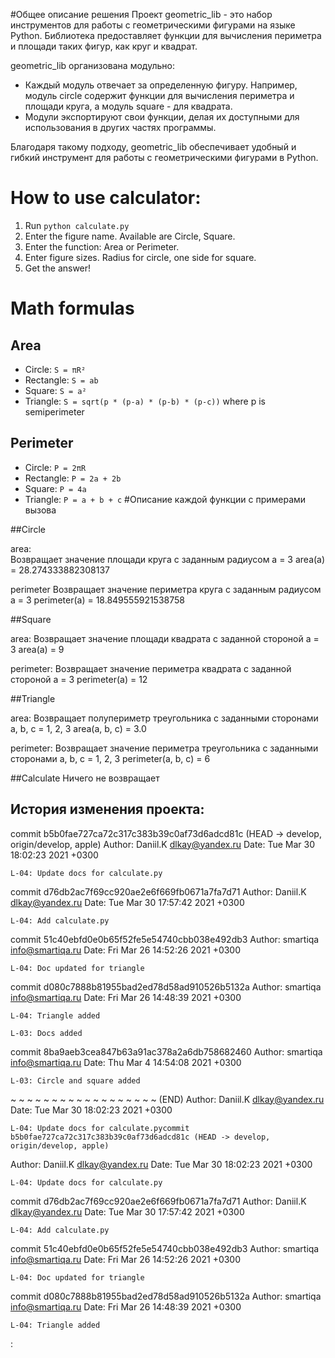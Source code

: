 #Общее описание решения 
Проект geometric_lib - это набор инструментов для работы с геометрическими фигурами на языке Python.
Библиотека предоставляет функции для вычисления периметра и площади таких фигур, как круг и квадрат.

geometric_lib организована модульно:

- Каждый модуль отвечает за определенную фигуру. Например, модуль circle содержит функции для вычисления периметра и площади круга, а модуль square - для квадрата.
- Модули экспортируют свои функции, делая их доступными для использования в других частях программы.

Благодаря такому подходу, geometric_lib обеспечивает удобный и гибкий инструмент для работы с геометрическими фигурами в Python.
 
# How to use calculator:
1. Run `python calculate.py`
2. Enter the figure name. Available are Circle, Square.
3. Enter the function: Area or Perimeter.
4. Enter figure sizes. Radius for circle, one side for square.
5. Get the answer!

# Math formulas
## Area
- Circle: `S = πR²`
- Rectangle: `S = ab`
- Square: `S = a²`
- Triangle: `S = sqrt(p * (p-a) * (p-b) * (p-c))` where p is semiperimeter

## Perimeter
- Circle: `P = 2πR`
- Rectangle: `P = 2a + 2b`
- Square: `P = 4a`
- Triangle: `P = a + b + c`
#Описание каждой функции с примерами вызова 
 
##Circle 
 
area:  
Возвращает значение площади круга с заданным радиусом 
a = 3 
area(a) = 28.274333882308137
 
perimeter 
Возвращает значение периметра круга с заданным радиусом 
a = 3
perimeter(a) = 18.849555921538758
 
##Square 
 
area: 
Возвращает значение площади квадрата с заданной стороной 
a = 3
area(a) = 9
 
perimeter: 
Возвращает значение периметра квадрата с заданной стороной 
a = 3
perimeter(a) = 12
 
##Triangle 
 
area: 
Возвращает полупериметр треугольника с заданными сторонами 
a, b, c = 1, 2, 3 
area(a, b, c) = 3.0 
 
perimeter: 
Возвращает значение периметра треугольника с заданными сторонами 
a, b, c = 1, 2, 3 
perimeter(a, b, c) = 6 
 
##Calculate 
Ничего не возвращает

## История изменения проекта:
commit b5b0fae727ca72c317c383b39c0af73d6adcd81c (HEAD -> develop, origin/develop, apple)
Author: Daniil.K <dlkay@yandex.ru>
Date:   Tue Mar 30 18:02:23 2021 +0300

    L-04: Update docs for calculate.py

commit d76db2ac7f69cc920ae2e6f669fb0671a7fa7d71
Author: Daniil.K <dlkay@yandex.ru>
Date:   Tue Mar 30 17:57:42 2021 +0300

    L-04: Add calculate.py

commit 51c40ebfd0e0b65f52fe5e54740cbb038e492db3
Author: smartiqa <info@smartiqa.ru>
Date:   Fri Mar 26 14:52:26 2021 +0300

    L-04: Doc updated for triangle

commit d080c7888b81955bad2ed78d58ad910526b5132a
Author: smartiqa <info@smartiqa.ru>
Date:   Fri Mar 26 14:48:39 2021 +0300

    L-04: Triangle added

    L-03: Docs added

commit 8ba9aeb3cea847b63a91ac378a2a6db758682460
Author: smartiqa <info@smartiqa.ru>
Date:   Thu Mar 4 14:54:08 2021 +0300

    L-03: Circle and square added
~
~
~
~
~
~
~
~
~
~
~
~
~
~
~
~
~
~
(END)
Author: Daniil.K <dlkay@yandex.ru>
Date:   Tue Mar 30 18:02:23 2021 +0300

    L-04: Update docs for calculate.pycommit b5b0fae727ca72c317c383b39c0af73d6adcd81c (HEAD -> develop, origin/develop, apple)
Author: Daniil.K <dlkay@yandex.ru>
Date:   Tue Mar 30 18:02:23 2021 +0300

    L-04: Update docs for calculate.py

commit d76db2ac7f69cc920ae2e6f669fb0671a7fa7d71
Author: Daniil.K <dlkay@yandex.ru>
Date:   Tue Mar 30 17:57:42 2021 +0300

    L-04: Add calculate.py

commit 51c40ebfd0e0b65f52fe5e54740cbb038e492db3
Author: smartiqa <info@smartiqa.ru>
Date:   Fri Mar 26 14:52:26 2021 +0300

    L-04: Doc updated for triangle

commit d080c7888b81955bad2ed78d58ad910526b5132a
Author: smartiqa <info@smartiqa.ru>
Date:   Fri Mar 26 14:48:39 2021 +0300

    L-04: Triangle added
:
